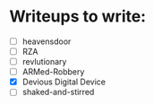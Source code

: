 # Writeups to write:

- [ ] heavensdoor
- [ ] RZA
- [ ] revlutionary
- [ ] ARMed-Robbery
- [x] Devious Digital Device
- [ ] shaked-and-stirred
